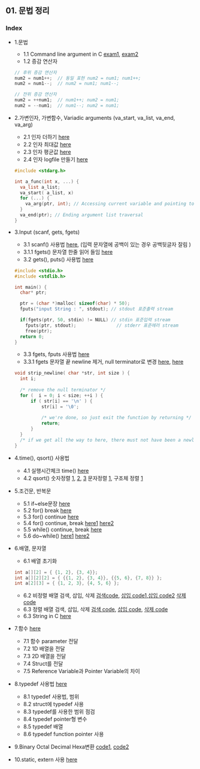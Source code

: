 ## 01. 문법 정리

### Index
* 1.문법
  *  1.1 Command line argument in C [exam1](https://github.com/csbyun-data/C-Pro/blob/main/chap01/CommandLineArgument1.c), [exam2](https://github.com/csbyun-data/C-Pro/blob/main/chap01/CommandLineArgument.c)
  *  1.2 증감 연산자
  ```c
  // 후위 증감 연산자
  num2 = num1++;  // 동일 표현 num2 = num1; num1++;
  num2 = num1--;  // num2 = num1; num1--;

  // 전위 증감 연산자
  num2 = ++num1;  // num1++; num2 = num1;
  num2 = --num1;  // num1--; num2 = num1;
  ```

* 2.가변인자, 가변함수, Variadic arguments (va_start, va_list, va_end, va_arg) 
  *  2.1 인자 더하기 [here](https://github.com/csbyun-data/C-Pro/blob/main/chap01/VariableArgument_Add.c) 
  *  2.2 인자 최대값 [here](https://github.com/csbyun-data/C-Pro/blob/main/chap01/VariableArgument_Max.c) 
  *  2.3 인자 평균값 [here](https://github.com/csbyun-data/C-Pro/blob/main/chap01/VariableArgument_Average.c)
  *  2.4 인자 logfile 만들기 [here](https://github.com/csbyun-data/C-Pro/blob/main/chap01/VariableArgument_Log.c) 
  ```c
  #include <stdarg.h>
  
  int a_func(int x, ...) {
    va_list a_list;
    va_start( a_list, x)
    for (...) {
      va_arg(ptr, int); // Accessing current variable and pointing to next one
    }
    va_end(ptr); // Ending argument list traversal
  }
  ```
  
* 3.Input (scanf, gets, fgets)
  *  3.1 scanf() 사용법 [here](https://github.com/csbyun-data/C-Pro/blob/main/chap01/Input/Input_Scanf.c), (입력 문자열에 공백이 있는 경우 공백뒷글자 잘림 )
  *  3.1.1 fgets() 문자열 한줄 읽어 들임 [here](https://github.com/csbyun-data/C-Pro/blob/main/chap01/Input/Input_fgets.c)
  *  3.2 gets(), puts() 사용법 [here](https://github.com/csbyun-data/C-Pro/blob/main/chap01/Input/Input_gets1.c)
  ```c
  #include <stdio.h>
  #include <stdlib.h>

  int main() {
    char* ptr;

    ptr = (char *)malloc( sizeof(char) * 50);
    fputs("input String : ", stdout); // stdout 표준촐력 stream 

    if(fgets(ptr, 50, stdin) != NULL) // stdin 표준입력 stream 
      fputs(ptr, stdout);            	// stderr 표준에러 stream
	  free(ptr);
    return 0;
  }
  ```    
  *   3.3 fgets, fputs 사용법 [here](https://github.com/csbyun-data/C-Pro/blob/main/chap01/Input/Input_fgets1.c)
  *   3.3.1 fgets 문자열 끝 newline 제거, null terminator로 변경 [here](https://github.com/csbyun-data/C-Pro/blob/main/chap01/Input/Input_fgets2.c), [here](https://github.com/csbyun-data/C-Pro/blob/main/chap01/Input/Input_fgets3.c)
  ```c
  void strip_newline( char *str, int size ) {
    int i;
 
    /* remove the null terminator */
    for (  i = 0; i < size; ++i ) {
        if ( str[i] == '\n' ) {
            str[i] = '\0';
 
            /* we're done, so just exit the function by returning */
            return;   
        }
    }
    /* if we get all the way to here, there must not have been a newline! */
  }
  ```

* 4.time(), qsort() 사용법
  *  4.1 실행시간체크 time() [here](https://github.com/csbyun-data/C-Pro/blob/main/chap01/Running_time.c)
  *  4.2 qsort() 숫자정렬 [1](https://github.com/csbyun-data/C-Pro/blob/main/chap01/QSort/qsort_num1.c), [2](https://github.com/csbyun-data/C-Pro/blob/main/chap01/QSort/qsort_num2.c), [3](https://github.com/csbyun-data/C-Pro/blob/main/chap01/QSort/qsort_num3.c) 문자정렬 [1](https://github.com/csbyun-data/C-Pro/blob/main/chap01/QSort/qsort_word1.c), 구조체 정렬 [1](https://github.com/csbyun-data/C-Pro/blob/main/chap01/QSort/qsort_struct1.c)

* 5.조건문, 반복문
  *  5.1 if~else문장 [here](https://github.com/csbyun-data/C-Pro/blob/main/chap01/Flow/Flow_control1.c)
  *  5.2 for() break [here](https://github.com/csbyun-data/C-Pro/blob/main/chap01/Flow/Flow_control2.c)
  *  5.3 for() continue [here](https://github.com/csbyun-data/C-Pro/blob/main/chap01/Flow/Flow_control3.c)
  *  5.4 for() continue, break [here1](https://github.com/csbyun-data/C-Pro/blob/main/chap01/Flow/Flow_control7.c) [here2](https://github.com/csbyun-data/C-Pro/blob/main/chap01/Flow/Flow_control8.c)
  *  5.5 while() continue, break [here](https://github.com/csbyun-data/C-Pro/blob/main/chap01/Flow/Flow_control4.c)
  *  5.6 do~while() [here1](https://github.com/csbyun-data/C-Pro/blob/main/chap01/Flow/Flow_control5.c) [here2](https://github.com/csbyun-data/C-Pro/blob/main/chap01/Flow/Flow_control6.c)

* 6.배열, 문자열
  * 6.1 배열 초기화
  ```c
  int a[][2] = { {1, 2}, {3, 4}};
  int a[][2][2] = { {{1, 2}, {3, 4}}, {{5, 6}, {7, 8}} };
  int a[2][3] = { {1, 2, 3}, {4, 5, 6} };
  ```
  * 6.2 비정렬 배열 검색, 삽입, 삭제 [검색code](https://github.com/csbyun-data/C-Pro/blob/main/chap01/Array/Unsorted_Array_Search.c), [삽입 code1](https://github.com/csbyun-data/C-Pro/blob/main/chap01/Array/Unsorted_Array_Insert.c),[삽입 code2](https://github.com/csbyun-data/C-Pro/blob/main/chap01/Array/Unsorted_Array_Insert2.c) [삭제 code](https://github.com/csbyun-data/C-Pro/blob/main/chap01/Array/Unsorted_Array_Delete1.c)
  * 6.3 정렬 배열 검색, 삽입, 삭제 [검색 code](https://github.com/csbyun-data/C-Pro/blob/main/chap01/Array/Sorted_Array_Search1.c), [삽입 code](https://github.com/csbyun-data/C-Pro/blob/main/chap01/Array/Sorted_Array_Insert1.c), [삭제 code](https://github.com/csbyun-data/C-Pro/blob/main/chap01/Array/Sorted_Array_Delete1.c)
  * 6.3 String in C [here](https://github.com/csbyun-data/C-Pro/blob/main/chap01/String_in_C/README.md)

* 7.함수 [here](https://github.com/csbyun-data/C-Pro/blob/main/chap01/Function/README.md)
  * 7.1 함수 parameter 전달 
  * 7.2 1D 배열을 전달 
  * 7.3 2D 배열을 전달
  * 7.4 Struct를 전달
  * 7.5 Reference Variable과 Pointer Variable의 차이
    
* 8.typedef 사용법 [here](https://github.com/csbyun-data/C-Pro/blob/main/chap01/TypeDef/README.md)
  *  8.1 typedef 사용법, 범위
  *  8.2 struct에 typedef 사용
  *  8.3 typedef를 사용한 범위 점검
  *  8.4 typedef pointer형 변수
  *  8.5 typedef 배열
  *  8.6 typedef function pointer 사용

* 9.Binary Octal Decimal Hexa변환 [code1](https://github.com/csbyun-data/C-Pro/blob/main/chap01/Bin_Oct_Dec_Hexa.c), [code2](https://github.com/csbyun-data/C-Pro/blob/main/chap01/Bin_Oct.c)
* 10.static, extern 사용 [here](https://github.com/csbyun-data/C-Pro/blob/main/chap01/extern/README.md)

